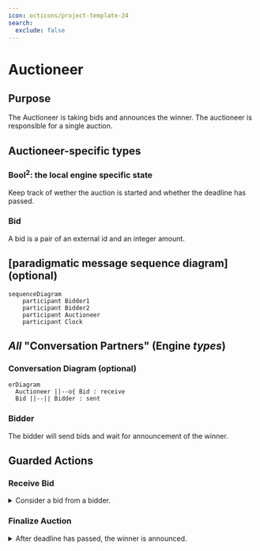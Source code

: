 ```yaml
---
icon: octicons/project-template-24
search:
  exclude: false
---
```


# Auctioneer 

## Purpose 

The Auctioneer is taking bids and announces the winner.
The auctioneer is responsible for a single auction.

## Auctioneer-specific types

### Bool${}^2$: the local engine specific state

Keep track of wether the auction is started
and whether the deadline has passed.

### Bid

A bid is a pair of an external id and an integer amount.


## [paradigmatic message sequence diagram] (optional)


```mermaid
sequenceDiagram
    participant Bidder1
    participant Bidder2
    participant Auctioneer
    participant Clock
```


## _All_ "Conversation Partners" (Engine _types_)

### Conversation Diagram (optional)


```mermaid
erDiagram
  Auctioneer ||--o{ Bid : receive
  Bid ||--|| Bidder : sent
```

### Bidder

The bidder will send bids and wait for announcement of the winner.

## Guarded Actions

### Receive Bid

<details>
  <summary>Consider a bid from a bidder.</summary>
  <p>That's it (in this example).</p>
</details> 

### Finalize Auction
<details>
  <summary>After deadline has passed, the winner is announced.</summary>
  <p>That's it.</p>
</details> 
